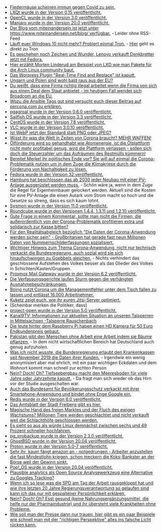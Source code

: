 * [Fledermäuse scheinen immun gegen Covid zu sein.](https://sachsen.nabu.de/news/2020/27949.html)
* [LXQt wurde in der Version 0.15 veröffentlicht.](https://www.pro-linux.de/news/1/27971/lxqt-015-freigegeben.html)
* [OpenCL wurde in der Version 3.0 veröffentlicht.](https://www.phoronix.com/scan.php?page=article&item=opencl-30-spec&num=1)
* [Manjaro wurde in der Version 20.0 veröffentlicht.](https://www.phoronix.com/scan.php?page=news_item&px=Manjaro-20.0-Released)
* [Der Blog vom miteinandersein ist jetzt unter https://www.miteinandersein.net/blog/ verfügbar.](https://www.miteinandersein.net/blog/) - Leider ohne RSS-Feed
* [Läuft euer Windows 10 nicht mehr? Probiert einmal Tron.](https://www.ghacks.net/2020/04/27/tron-is-a-mighty-tools-collection-for-windows/) - [Hier](https://www.reddit.com/r/TronScript/wiki/index) geht es direkt zu Tron
* [Es geschehen noch Zeichen und Wunder, Lenovo verkauft Denkbretter jetzt mit Fedora.](https://www.pro-linux.de/news/1/27972/lenovo-bietet-fedora-als-option-auf-thinkpads-an.html)
* [Hier erzählt Morten Linderud am Beispiel von LXD wie man Pakete für die Arch Linux community baut.](https://linderud.dev/blog/packaging-lxd-for-arch-linux/)
* [Das Worpress Plugin "Real-Time Find and Replace" ist kaputt.](https://www.bleepingcomputer.com/news/security/wordpress-plugin-bug-lets-hackers-create-rogue-admin-accounts/)
* [Ungarn und Polen sind wohl bald raus aus der EU?](https://verfassungsblog.de/corona-constitutional-16-scheidung-auf-europaeisch/)
* [Du weißt, dass eine Firma richtig illegal arbeitet wenn die Firma von sich aus einen Deal dem Staat anbietet - im heutigen Fall wendet sich Broadcom an die EU.](https://www.golem.de/news/chipsaetze-broadcom-bietet-der-eu-einen-deal-an-2004-148120.html)
* [Wozu die Ansible Tags gut sind versucht euch dieser Beitrag auf percona.com zu erklären.](https://www.percona.com/blog/2020/04/27/how-do-ansible-tags-work/)
* [pgagroal wurde in der Version 0.6.0 veröffentlicht.](https://www.postgresql.org/about/news/2031/)
* [Sailfish OS wurde in der Version 3.3 veröffentlicht.](https://www.phoronix.com/scan.php?page=news_item&px=Sailfish-OS-3.3-Rokua)
* [CentOS wurde in der Version 7.8 veröffentlicht.](https://www.pro-linux.de/news/1/27979/centos-78-freigegeben.html)
* [VLC wurde in der Version 3.0.10 veröffentlicht.](https://www.pro-linux.de/news/1/27980/vlc-3010-unterst%C3%BCtzt-smb23.html)
* [Ist WebP jetzt der Standard statt PNG oder JPEG?](https://opensource.com/article/20/4/webp-image-compression)
* [Wisst ihr was die Welt in Zeiten von Corona braucht? MEHR WAFFEN!](https://weltnetz.tv/ticker/2332-sipri-registriert-neuen-ruestungsrekord)
* [Ölförderung wird so gehandhabt wie Atomenergie, ist die Ölplattform nicht mehr profitabel genug, wird die Plattform verlassen - sollen sich doch die Steuerzahler um das Aufräumen des Restmülls kümmern!](https://www.sonnenseite.com/de/umwelt/shell-plant-nordsee-mit-11.000-tonnen-l-zu-verschmutzen.html)
* [Bereitet Merkel ihr politisches Ende vor? Sie will auf einmal die Corona-Problematik nutzen um in dem Zuge die Klimakriese durch die Förderung von Nachaltigkeit zu lösen.](https://www.sonnenseite.com/de/politik/merkel-will-hilfen-gegen-coronakrise-auch-als-mittel-gegen-klimakrise-nutzen-klares-signal-fr-hhere-klimaziele.html)
* [Fedora wurde in der Version 32 veröffentlicht.](https://www.pro-linux.de/news/1/27977/fedora-32-freigegeben.html)
* [Hamburg hat beschlossen das ab 2030 jeder Neubau mit einer PV-Anlage ausgerüstet werden muss.](https://www.sonnenseite.com/de/energie/hamburg-ist-vorreiter-bei-photovoltaik-pflicht-in-deutschland.html) - Schön wäre ja, wenn in dem Zuge die Regel für Eigenheimbauer gelockert werden. Aktuell sind die Kosten für eine PV-Anlage die einen Autark vom Strom macht so hoch und die Gesetze so streng, dass es sich kaum lohnt.
* [Sysmon wurde in der Version 11.0 veröffentlicht.](https://www.ghacks.net/2020/04/29/sysmon-11-0-is-out-with-file-delete-monitoring/)
* [Roundcube wurde in den Versionen 1.4.4, 1.3.11 und 1.2.10 veröffentlicht.](https://roundcube.net/news/2020/04/29/security-updates-1.4.4-1.3.11-and-1.2.10)
* [Gute Frage in einem Kommentar, sollte man nicht die Firmen, die außerordentlich von der Corona-Problematik profitieren extra und solidarisch zur Kasse bitten?](https://forum.golem.de/kommentare/wirtschaft/microsoft-in-zwei-monaten-das-geschaeft-im-wert-von-zwei-jahren-gemacht/nicht-nur-microsoft-und-ich-frage-mich.../134534,5646496,5646496,read.html#msg-5646496)
* [Für den Realitätsabgleich bezüglich "Die Daten der Corona-Anwendung werden sicher sein" - Großbritanien hat gerade fast neun Millionen Daten von Nummernschilderfassungen sozialisiert.](https://blog.fefe.de/?ts=a0578294)
* [Wichtiger Hinweis zum Thema Corona-Anwendung, nicht nur technisch verkackt die Bundesregierung, auch sozial wird sie sich hinaufschwingen zu Goebbels gleichen.](https://blog.fefe.de/?ts=a0574287) - Nichts verhindert das geschlossene Aufstehen des Volkes besser als das Glieder des Volkes in Schichten/Kasten/Gruppen.
* [Proxmox Mail Gateway wurde in der Version 6.2 veröffentlicht.](https://www.pro-linux.de/news/1/27982/proxmox-mail-gateway-62-ver%C3%B6ffentlicht.html)
* [Die Verfassungsgerichte laufen Sturm gegen die verhängten Ausnahmebeschränkungen.](https://verfassungsblog.de/die-stunde-der-verfassungsgerichte/)
* [Boing nutzt Corona um die Managementfehler unter dem Tisch fallen zu lassen und entlässt 16.000 Arbeitnehmer.](https://www.golem.de/news/boeing-luftfahrtkonzern-will-belegschaft-um-zehn-prozent-reduzieren-2004-148194.html)
* [Kuketz zeigt euch, wie ihr euren Jitsi-Server optimiert.](https://www.kuketz-blog.de/jitsi-meet-optimierung-der-performance/)
* [Scheinbar merken die Politiker, dass]
* [project-open wurde in der Version 5.0 veröffentlicht.](https://www.pro-linux.de/news/1/27984/project-open-50-mit-gantt-editor-und-finanzindikatoren.html)
* [Kanal9TV: Informationen zur aktuellen Situation an unseren Talsperren in Mittelsachsen -Talsperre Rauschenbach](https://www.youtube.com/watch?v=gMnhtsl6IJI)
* [Die leute hinter dem Raspberry Pi haben einen HD Kamera für 50 Euro Endkundenpreis gebaut.](https://www.raspberrypi.org/blog/new-product-raspberry-pi-high-quality-camera-on-sale-now-at-50/)
* [Pakistan gibt den Menschen ohne Arbeit eine Arbeit indem sie Bäume pflanzen.](https://blog.fefe.de/?ts=a054789d) - In dem nicht wirtschaftlichen Bereich hat Deutschland auch genug aufzuholen.
* [Was ich nicht wusste, die Bundesregierung erlaubt den Krankenkassen seit November 2019 die Daten ihrer Kunden.](https://www.golem.de/news/pseudonymitaet-verfassungsrichter-pruefen-weitergabe-von-versichertendaten-2004-148206.html) - Irgendwie ein wenig anonymisiert aber mal ehrlich, mit ein paar wichtigen Eckdaten und dem Wohnort kommt man schnell zur echten Person
* [Nein? Doch! Oh? Tiefseebergbau macht den Meeresboden für viele Jahre oder Jahrzehnte kaputt.](https://www.golem.de/news/meeresschutz-tiefseebergbau-schaedigt-meeresboden-fuer-lange-zeit-2004-148204.html) - Da fragt man sich wieder ob das Hirn vor der Studie ausgeschalten war.
* [Auch das Bundesamt für Bevölkerungsschutz verkackt mit ihrer Smartphone-Anwendung und bindet ohne Enge Google ein.](https://www.kuketz-blog.de/nina-warn-app-zu-viele-abhaengigkeiten-zu-google/)
* [Redis wurde in der Version 6.0 veröffentlicht.](http://antirez.com/news/132)
* [Das Amtsblatt der Stadt Freiberg gibt es hier.](https://www.freiberg.de/stadt-und-buerger/aktuelles/amtsblatt)
* [Magische Hand des freien Marktes und der Fluch des ewigen Wachstums? Millionen Tiere werden geschlachtet und nicht verkauft weil die Schlachthöfe geschlossen werden.](https://netzfrauen.org/2020/04/30/animals-9/)
* [Es sieht so aus als würde Linux demnächst zwischen sechs und 49 Prozent schneller hochfahren.](https://www.phoronix.com/scan.php?page=news_item&px=Oracle-Faster-Linux-Boot-PADATA)
* [pg_probackup wurde in der Version 2.3.0 veröffentlicht.](https://www.postgresql.org/about/news/2032/)
* [GhostBSD wurde in der Version 20.04 veröffentlicht.](https://www.phoronix.com/scan.php?page=news_item&px=GhostBSD-20.04-Released)
* [Proton wurde in der Version 5.0-7 veröffentlicht.](https://www.phoronix.com/scan.php?page=news_item&px=Proton-5.0-7-Released)
* [Sehr ihr, kaum fängt amazon an - notgedrungen - Arbeiter anzustellen die fast Mindestlohn kriegen, schon meckern die Koks-Bankster an der Börse weil der Gewinn sinkt.](https://www.golem.de/news/quartalsbericht-amazon-erstickt-am-umsatzwachstum-2004-148214.html)
* [Pop!_OS wurde in der Version 20.04 veröffentlicht.](https://www.phoronix.com/scan.php?page=news_item&px=Pop_OS-20.04-LTS-Released)
* [Plausible analytics als Open Source Analysewerkzeug eine Alternative zu Googles Tracking?](https://opensource.com/article/20/5/plausible-analytics)
* [Wenn ich so lese was die SPD am Tag der Arbeit rausgekloppt hat und wie ihre letzten 20 Jahre Regierungsverantwortung so gelaufen sind kann ich das nur mit gespaltener Persönlichkeit erklären.](https://tuxproject.de/blog/2020/05/sie-fordern-auch-die-buchstaben-zurueck-ins-alphabet/)
* [Nein? Doch! Oh? Esst gesund (keine Nahrungsergänzungsmittel, die helfe nur der Pharmaindustrie) und ihr übersteht viele Krankheiten ohne Probleme.](https://blog.fefe.de/?ts=a052c685)
* [Wie soll man der Presse dann nur trauen, hier gibt es ein paar Beispiele wie schnell man mit der "richtigen Perspektive" alles ins falsche Licht rücken kann.](https://nyheder.tv2.dk/samfund/2020-04-26-hvor-taet-er-folk-paa-hinanden-disse-billeder-er-taget-samtidig-men-viser-to)
